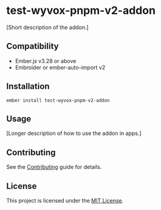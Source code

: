 # test-wyvox-pnpm-v2-addon

[Short description of the addon.]

## Compatibility

- Ember.js v3.28 or above
- Embroider or ember-auto-import v2

## Installation

```
ember install test-wyvox-pnpm-v2-addon
```

## Usage

[Longer description of how to use the addon in apps.]

## Contributing

See the [Contributing](CONTRIBUTING.md) guide for details.

## License

This project is licensed under the [MIT License](LICENSE.md).
